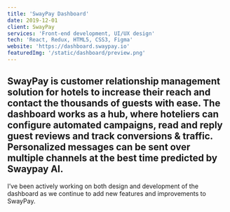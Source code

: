 ```yaml
---
title: 'SwayPay Dashboard'
date: 2019-12-01
client: SwayPay
services: 'Front-end development, UI/UX design'
tech: 'React, Redux, HTML5, CSS3, Figma'
website: 'https://dashboard.swaypay.io'
featuredImg: '/static/dashboard/preview.png'
---
```


## SwayPay is customer relationship management solution for hotels to increase their reach and contact the thousands of guests with ease. The dashboard works as a hub, where hoteliers can configure automated campaigns, read and reply guest reviews and track conversions & traffic. Personalized messages can be sent over multiple channels at the best time predicted by Swaypay AI.

I’ve been actively working on both design and development of the dashboard as we continue to add new features and improvements to SwayPay.